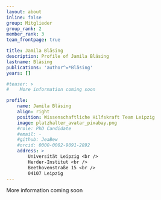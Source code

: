 ```yaml
---
layout: about
inline: false
group: Mitglieder
group_rank: 2
member_rank: 3
team_frontpage: true

title: Jamila Bläsing
description: Profile of Jamila Bläsing
lastname: Bläsing
publications: 'author^=*Bläsing'
years: []

#teaser: >
#    More information coming soon

profile:
    name: Jamila Bläsing
    align: right
    position: Wissenschaftliche Hilfskraft Team Leipzig
    image: platzhalter_avatar_pixabay.png
    #role: PhD Candidate
    #email: -
    #github: JeaBew
    #orcid: 0000-0002-9091-2892
    address: >
        Universität Leipzig <br />
        Herder-Institut <br />
        Beethovenstraße 15 <br />
        04107 Leipzig
---
```


More information coming soon
